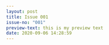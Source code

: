 ```yaml
---
layout: post
title: Issue 001
issue-no: "001"
preview-text: this is my preview text
date: 2020-09-06 14:28:59
---
```

